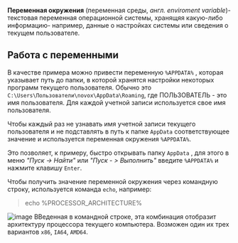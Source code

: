 **Переменная окружения** (переменная среды, *англ. enviroment variable*)- текстовая переменная операционной системы, хранящяя какую-либо информацию- например, данные о настройках системы или сведения о текущем пользователе.

## Работа с переменными 

В качестве примера можно привести переменную `%APPDATA%` , которая указывает путь до папки, в которой хранятся настройки некоторых программ текущего пользователя. Обычно это `C:\Users\Пользователи\novox\AppData\Roaming`, где ПОЛЬЗОВАТЕЛЬ - это имя пользователя. Для каждой учетной записи используется свое имя пользователя.

Чтобы каждый раз не узнавать имя учетной записи текущего пользователя и не подставлять в путь к папке `AppData` соответствующее значение и используется переменная окружения `%APPDATA%`.

Это позволяет, к примеру, быстро открывать папку `AppData` , для этого в меню *"Пуск -> Найти"* или *"Пуск - > Выполнить"* введите `%APPDATA%` и нажмите клавишу `Enter`.

Чтобы получить значение переменной окружения через командную строку, используется команда `echo`, например:
> echo %PROCESSOR_ARCHITECTURE%

![image](https://user-images.githubusercontent.com/89955633/132615379-b0ed65b5-db49-4d97-a451-1ce50846dc46.png)
ВВеденная в командной строке, эта комбинация отобразит архитектуру процессора текущего компьютера. Возможен один их трех вариантов `x86`, `IA64`, `AMD64`.


